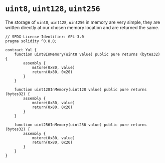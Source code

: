 # `uint8`, `uint128`, `uint256`

The storage of `uint8`, `uint128`, `uint256` in memory are very simple, they are written directly at our chosen 
memory location and are returned the same.

```solidity
// SPDX-License-Identifier: GPL-3.0
pragma solidity ^0.8.0;

contract Yul {
    function uint8InMemory(uint8 value) public pure returns (bytes32) {
        assembly {
            mstore(0x80, value)
            return(0x80, 0x20)
        }
    }

    function uint128InMemory(uint128 value) public pure returns (bytes32) {
        assembly {
            mstore(0x80, value)
            return(0x80, 0x20)
        }
    }

    function uint256InMemory(uint256 value) public pure returns (bytes32) {
        assembly {
            mstore(0x80, value)
            return(0x80, 0x20)
        }
    }
}
```
